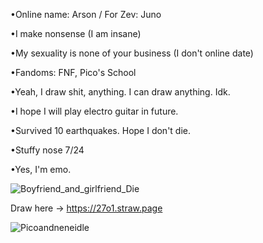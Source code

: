 •Online name: Arson / For Zev: Juno

•I make nonsense (I am insane)

•My sexuality is none of your business (I don't online date)

•Fandoms: FNF, Pico's School

•Yeah, I draw shit, anything. I can draw anything. Idk.

•I hope I will play electro guitar in future.

•Survived 10 earthquakes. Hope I don't die.

•Stuffy nose 7/24

•Yes, I'm emo.

![Boyfriend_and_girlfriend_Die](https://github.com/user-attachments/assets/1f9bca5d-480f-4876-b1ee-580893160762)

Draw here -> https://27o1.straw.page

![Picoandneneidle](https://github.com/user-attachments/assets/e8d39fe8-b00a-410a-8ace-621b4dee043c)
